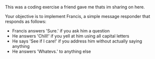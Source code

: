 This was a coding exercise a friend gave me thats im sharing on here.

Your objective is to implement Francis, a simple message responder that responds as follows:                                                                                                                                              
* Francis answers 'Sure.' if you ask him a question
* He answers 'Chill!' if you yell at him using all capital letters
* He says 'See if I care!' if you address him without actually saying anything
* He answers 'Whatevs.' to anything else

